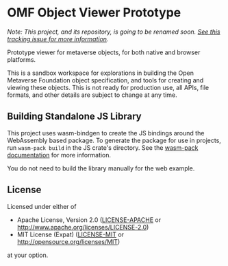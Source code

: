 # OMF Object Viewer Prototype

*Note: This project, and its repository, is going to be renamed soon.
[See this tracking issue for more information](https://github.com/open-mv-sandbox/omfobj-viewer-proto/issues/1).*

Prototype viewer for metaverse objects, for both native and browser platforms.

This is a sandbox workspace for explorations in building the Open Metaverse Foundation object
specification, and tools for creating and viewing these objects.
This is not ready for production use, all APIs, file formats, and other details are subject to
change at any time.

## Building Standalone JS Library

This project uses wasm-bindgen to create the JS bindings around the WebAssembly based package.
To generate the package for use in projects, run `wasm-pack build` in the JS crate's directory.
See the [wasm-pack documentation](https://rustwasm.github.io/docs/wasm-pack/) for more
information.

You do not need to build the library manually for the web example.

## License

Licensed under either of

- Apache License, Version 2.0 ([LICENSE-APACHE](LICENSE-APACHE) or http://www.apache.org/licenses/LICENSE-2.0)
- MIT License (Expat) ([LICENSE-MIT](LICENSE-MIT) or http://opensource.org/licenses/MIT)

at your option.
